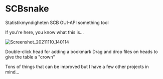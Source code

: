 # SCBsnake
Statistikmyndigheten SCB GUI-API something tool

If you're here, you know what this is...

![Screenshot_20211110_140114](https://user-images.githubusercontent.com/59517785/141118093-57975047-2dd0-4a63-9636-4888e1a6d211.png)

Double-click head for adding a bookmark
Drag and drop files on heads to give the table a "crown"

Tons of things that can be improved but I have a few other projects in mind...
